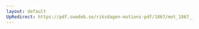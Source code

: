 ```yaml
---
layout: default
UpRedirect: https://pdf.swedeb.se/riksdagen-motions-pdf/1867/mot_1867__ak__00135/mot_1867__ak__00135_006.pdf
---
```

